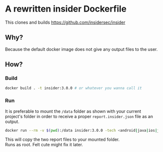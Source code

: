 # A rewritten insider Dockerfile

This clones and builds https://github.com/insidersec/insider

## Why?

Because the default docker image does not give any output files to the user.

## How?

### Build

```bash
docker build . -t insider:3.0.0 # or whatever you wanna call it
```

### Run

It is preferable to mount the `/data` folder as shown with your current project's folder in order to receive a proper `report.insider.json` file as an output.

```bash
docker run --rm -v $(pwd):/data insider:3.0.0 -tech <android|java|ios|javascript|csharp> -target /data/<your_folder>
```

This will copy the two report files to your mounted folder. \
Runs as root. Felt cute might fix it later.

